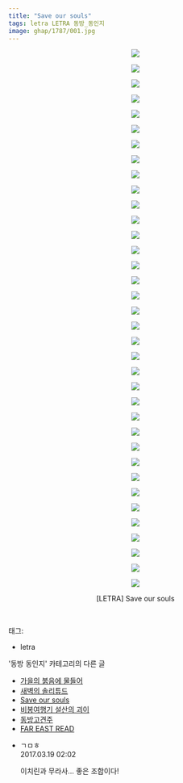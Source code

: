 ```yaml
---
title: "Save our souls"
tags: letra LETRA 동방_동인지
image: ghap/1787/001.jpg
---
```

<div class="article">
<p style="text-align: center; clear: none; float: none;"><img src="{{ site.nasurl }}/ghap/1787/001.jpg"/></p>
<p style="text-align: center; clear: none; float: none;"><img src="{{ site.nasurl }}/ghap/1787/002.jpg"/></p>
<p style="text-align: center; clear: none; float: none;"><img src="{{ site.nasurl }}/ghap/1787/003.jpg"/></p>
<p style="text-align: center; clear: none; float: none;"><img src="{{ site.nasurl }}/ghap/1787/004.jpg"/></p>
<p style="text-align: center; clear: none; float: none;"><img src="{{ site.nasurl }}/ghap/1787/005.jpg"/></p>
<p style="text-align: center; clear: none; float: none;"><img src="{{ site.nasurl }}/ghap/1787/006.jpg"/></p>
<p style="text-align: center; clear: none; float: none;"><img src="{{ site.nasurl }}/ghap/1787/007.jpg"/></p>
<p style="text-align: center; clear: none; float: none;"><img src="{{ site.nasurl }}/ghap/1787/008.jpg"/></p>
<p style="text-align: center; clear: none; float: none;"><img src="{{ site.nasurl }}/ghap/1787/009.jpg"/></p>
<p style="text-align: center; clear: none; float: none;"><img src="{{ site.nasurl }}/ghap/1787/010.jpg"/></p>
<p style="text-align: center; clear: none; float: none;"><img src="{{ site.nasurl }}/ghap/1787/011.jpg"/></p>
<p style="text-align: center; clear: none; float: none;"><img src="{{ site.nasurl }}/ghap/1787/012.jpg"/></p>
<p style="text-align: center; clear: none; float: none;"><img src="{{ site.nasurl }}/ghap/1787/013.jpg"/></p>
<p style="text-align: center; clear: none; float: none;"><img src="{{ site.nasurl }}/ghap/1787/014.jpg"/></p>
<p style="text-align: center; clear: none; float: none;"><img src="{{ site.nasurl }}/ghap/1787/015.jpg"/></p>
<p style="text-align: center; clear: none; float: none;"><img src="{{ site.nasurl }}/ghap/1787/016.jpg"/></p>
<p style="text-align: center; clear: none; float: none;"><img src="{{ site.nasurl }}/ghap/1787/017.jpg"/></p>
<p style="text-align: center; clear: none; float: none;"><img src="{{ site.nasurl }}/ghap/1787/018.jpg"/></p>
<p style="text-align: center; clear: none; float: none;"><img src="{{ site.nasurl }}/ghap/1787/019.jpg"/></p>
<p style="text-align: center; clear: none; float: none;"><img src="{{ site.nasurl }}/ghap/1787/020.jpg"/></p>
<p style="text-align: center; clear: none; float: none;"><img src="{{ site.nasurl }}/ghap/1787/021.jpg"/></p>
<p style="text-align: center; clear: none; float: none;"><img src="{{ site.nasurl }}/ghap/1787/022.jpg"/></p>
<p style="text-align: center; clear: none; float: none;"><img src="{{ site.nasurl }}/ghap/1787/023.jpg"/></p>
<p style="text-align: center; clear: none; float: none;"><img src="{{ site.nasurl }}/ghap/1787/024.jpg"/></p>
<p style="text-align: center; clear: none; float: none;"><img src="{{ site.nasurl }}/ghap/1787/025.jpg"/></p>
<p style="text-align: center; clear: none; float: none;"><img src="{{ site.nasurl }}/ghap/1787/026.jpg"/></p>
<p style="text-align: center; clear: none; float: none;"><img src="{{ site.nasurl }}/ghap/1787/027.jpg"/></p>
<p style="text-align: center; clear: none; float: none;"><img src="{{ site.nasurl }}/ghap/1787/028.jpg"/></p>
<p style="text-align: center; clear: none; float: none;"><img src="{{ site.nasurl }}/ghap/1787/029.jpg"/></p>
<p style="text-align: center; clear: none; float: none;"><img src="{{ site.nasurl }}/ghap/1787/030.jpg"/></p>
<p style="text-align: center; clear: none; float: none;"><img src="{{ site.nasurl }}/ghap/1787/031.jpg"/></p>
<p style="text-align: center; clear: none; float: none;"><img src="{{ site.nasurl }}/ghap/1787/032.jpg"/></p>
<p style="text-align: center; clear: none; float: none;"><img src="{{ site.nasurl }}/ghap/1787/033.jpg"/></p>
<p style="text-align: center; clear: none; float: none;"><img src="{{ site.nasurl }}/ghap/1787/034.jpg"/></p>
<p style="text-align: center; clear: none; float: none;"><img src="{{ site.nasurl }}/ghap/1787/035.jpg"/></p>
<p style="text-align: center; clear: none; float: none;"><img src="{{ site.nasurl }}/ghap/1787/036.jpg"/></p>
<p style="text-align: center; clear: none; float: none;">[LETRA] Save our souls</p>
<p><br/></p>
</div><div class="tagTrail">
<p>태그: </p>
<ul>
<li>letra</li>
</ul>
</div><div class="another">
<p>'동방 동인지' 카테고리의 다른 글</p>
<ul>
<li><a href="/2016-08-23-ghap_1790">가을의 붉음에 물들어</a></li>
<li><a href="/2016-08-23-ghap_1788">새벽의 솔리튜드</a></li>
<li><a href="/2016-08-23-ghap_1787">Save our souls</a></li>
<li><a href="/2016-08-23-ghap_1785">비봉여행기 설산의 괴이</a></li>
<li><a href="/2016-08-23-ghap_1784">동방고견주</a></li>
<li><a href="/2016-08-23-ghap_1783">FAR EAST READ</a></li>
</ul>
</div><div class="cb_module cb_fluid">
<div class="cb_wrt cb_profile">
<div class="comment">
<ul>
<li class="cb_thumb_off" id="comment14942872">
<div class="cb_comment_area">
<div class="cb_info_area">
<div class="cb_section">
<span class="cb_nick_name">ㄱㅁㅎ</span>
</div>
<div class="cb_section">
<span class="cb_date">2017.03.19 02:02 </span>
</div>
</div>
<div class="cb_dsc_comment">
<p class="cb_dsc">
											이치린과 무라사... 좋은 조합이다!
										</p>
</div>
</div></li>
</ul>
</div>
</div><!-- commentList close -->
</div>
<br/>
<p id="refer"></p>
<br/>
